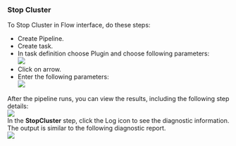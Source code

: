 
### Stop Cluster

To Stop Cluster in Flow interface, do these steps:

 * Create Pipeline.
 * Create task.
 * In task definition choose Plugin and choose following parameters:
   <br /><img src="../../plugins/EC-WebSphere/images/StopCluster/PipelinePicker.png" />
 * Click on arrow.
 * Enter the following parameters:
   <br /><img src="../../plugins/EC-WebSphere/images/StopCluster/PipelineConfig.png" />

After the pipeline runs, you can view the results, including the following step details:
<br /><img src="../../plugins/EC-WebSphere/images/StopCluster/PipelineResult.png" />
<br />In the <b>StopCluster</b> step, click the Log icon to see the diagnostic information. The output is similar to the following diagnostic report.
<br /><img src="../../plugins/EC-WebSphere/images/StopCluster/PipelineLog.png" />
